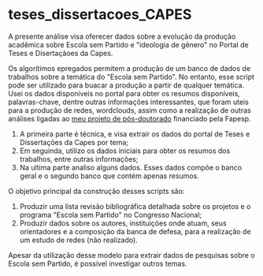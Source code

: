 # teses_dissertacoes_CAPES

A presente análise visa oferecer dados sobre a evolução da produção acadêmica sobre Escola sem Partido e "ideologia de gênero" no Portal de Teses e Disertaçãoes da Capes.

Os algorítimos epregados permitem a produção de um banco de dados de trabalhos sobre a temática do "Escola sem Partido". No entanto, esse script pode ser utilizado para buacar a produção a partir de qualquer temática. Usei os dados disponíveis no portal para obter os resumos disponíveis, palavras-chave, dentre outras informações interessantes, que foram uteis para a produção de redes, wordclouds, assim como a realização de outras análises ligadas ao [meu projeto de pós-doutorado](https://bv.fapesp.br/pt/pesquisador/705564/dirceu-andre-gerardi/) financiado pela Fapesp.

1. A primeira parte é técnica, e visa extrair os dados do portal de Teses e Dissertações da Capes por tema;
2. Em seguinda, utilizo os dados iniciais para obter os resumos dos trabalhos, entre outras informações; 
3. Na ultima parte analiso alguns dados. Esses dados compõe o banco geral e o segundo banco que contém apenas resumos.

O objetivo principal da construção desses scripts são:

1. Produzir uma lista revisão bibliográfica detalhada sobre os projetos e o programa "Escola sem Partido" no Congresso Nacional;
2. Produzir dados sobre os autores, instituições onde atuam, seus orientadores e a composição da banca de defesa, para a realização de um estudo de redes (não realizado).

Apesar da utilização desse modelo para extrair dados de pesquisas sobre o Escola sem Partido, é possível investigar outros temas.
